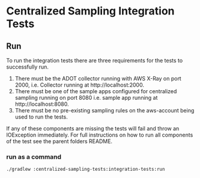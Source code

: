 # Centralized Sampling Integration Tests

## Run
To run the integration tests there are three requirements for the tests
to successfully run.
1. There must be the ADOT collector running with
   AWS X-Ray on port 2000, i.e. Collector running at http://localhost:2000.
2. There must be one of the sample apps configured for centralized sampling
   running on port 8080 i.e. sample app running at http://localhost:8080.
3. There must be no pre-existing sampling rules on the aws-account being used to run
   the tests.

If any of these components are missing the tests will fail and throw an IOException
immediately. For full instructions on how to run all components of the test
see the parent folders README.

### run as a command
```shell
./gradlew :centralized-sampling-tests:integration-tests:run
```
